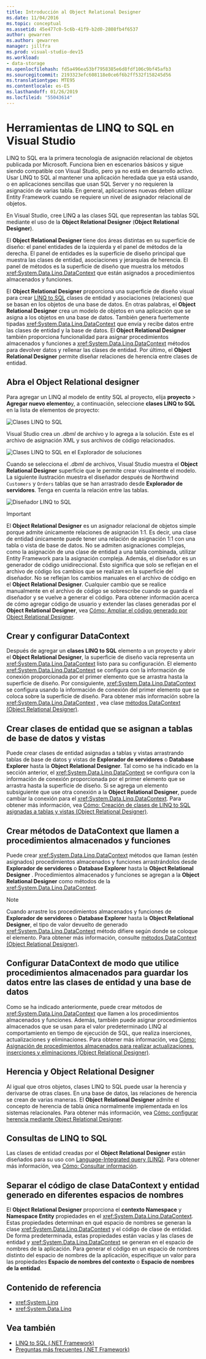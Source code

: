 ```yaml
---
title: Introducción al Object Relational Designer
ms.date: 11/04/2016
ms.topic: conceptual
ms.assetid: 45e477c0-5c6b-41f9-b2d0-2808fb4f6537
author: gewarren
ms.author: gewarren
manager: jillfra
ms.prod: visual-studio-dev15
ms.workload:
- data-storage
ms.openlocfilehash: fd5a496ea53bf7958385e6d8fdf106c9bf45afb3
ms.sourcegitcommit: 2193323efc608118e0ce6f6b2ff532f158245d56
ms.translationtype: MTE95
ms.contentlocale: es-ES
ms.lasthandoff: 01/26/2019
ms.locfileid: "55043614"
---
```

# <a name="linq-to-sql-tools-in-visual-studio"></a>Herramientas de LINQ to SQL en Visual Studio

LINQ to SQL era la primera tecnología de asignación relacional de objetos publicada por Microsoft. Funciona bien en escenarios básicos y sigue siendo compatible con Visual Studio, pero ya no está en desarrollo activo. Usar LINQ to SQL al mantener una aplicación heredada que ya está usando, o en aplicaciones sencillas que usan SQL Server y no requieren la asignación de varias tabla. En general, aplicaciones nuevas deben utilizar Entity Framework cuando se requiere un nivel de asignador relacional de objetos.

En Visual Studio, cree LINQ a las clases SQL que representan las tablas SQL mediante el uso de la **Object Relational Designer** (**Object Relational Designer**).

El **Object Relational Designer** tiene dos áreas distintas en su superficie de diseño: el panel entidades de la izquierda y el panel de métodos de la derecha. El panel de entidades es la superficie de diseño principal que muestra las clases de entidad, asociaciones y jerarquías de herencia. El panel de métodos es la superficie de diseño que muestra los métodos <xref:System.Data.Linq.DataContext> que están asignados a procedimientos almacenados y funciones.

El **Object Relational Designer** proporciona una superficie de diseño visual para crear [LINQ to SQL](/dotnet/framework/data/adonet/sql/linq/index) clases de entidad y asociaciones (relaciones) que se basan en los objetos de una base de datos. En otras palabras, el **Object Relational Designer** crea un modelo de objetos en una aplicación que se asigna a los objetos en una base de datos. También genera fuertemente tipadas <xref:System.Data.Linq.DataContext> que envía y recibe datos entre las clases de entidad y la base de datos. El **Object Relational Designer** también proporciona funcionalidad para asignar procedimientos almacenados y funciones a <xref:System.Data.Linq.DataContext> métodos para devolver datos y rellenar las clases de entidad. Por último, el **Object Relational Designer** permite diseñar relaciones de herencia entre clases de entidad.

## <a name="open-the-or-designer"></a>Abra el Object Relational designer

Para agregar un LINQ al modelo de entity SQL al proyecto, elija **proyecto** > **Agregar nuevo elemento**y, a continuación, seleccione **clases LINQ to SQL** en la lista de elementos de proyecto:

![Clases LINQ to SQL](../data-tools/media/raddata-linq-to-sql-classes.png)

Visual Studio crea un *.dbml* de archivo y lo agrega a la solución. Este es el archivo de asignación XML y sus archivos de código relacionados.

![Clases LINQ to SQL en el Explorador de soluciones](../data-tools/media/raddata-linq-to-sql-classes-in-solution-explorer.png)

Cuando se selecciona el *.dbml* de archivos, Visual Studio muestra el **Object Relational Designer** superficie que le permite crear visualmente el modelo. La siguiente ilustración muestra el diseñador después de Northwind `Customers` y `Orders` tablas que se han arrastrado desde **Explorador de servidores**. Tenga en cuenta la relación entre las tablas.

![Diseñador LINQ to SQL](../data-tools/media/raddata-linq-to-sql-designer.png)

> [!IMPORTANT]
> El **Object Relational Designer** es un asignador relacional de objetos simple porque admite únicamente relaciones de asignación 1:1. Es decir, una clase de entidad únicamente puede tener una relación de asignación 1:1 con una tabla o vista de base de datos. No se admiten asignaciones complejas, como la asignación de una clase de entidad a una tabla combinada, utilizar Entity Framework para la asignación compleja. Además, el diseñador es un generador de código unidireccional. Esto significa que solo se reflejan en el archivo de código los cambios que se realizan en la superficie del diseñador. No se reflejan los cambios manuales en el archivo de código en el **Object Relational Designer**. Cualquier cambio que se realice manualmente en el archivo de código se sobrescribe cuando se guarda el diseñador y se vuelve a generar el código. Para obtener información acerca de cómo agregar código de usuario y extender las clases generadas por el **Object Relational Designer**, vea [Cómo: Ampliar el código generado por Object Relational Designer](../data-tools/how-to-extend-code-generated-by-the-o-r-designer.md).

## <a name="create-and-configure-the-datacontext"></a>Crear y configurar DataContext

Después de agregar un **clases LINQ to SQL** elemento a un proyecto y abrir el **Object Relational Designer**, la superficie de diseño vacía representa un <xref:System.Data.Linq.DataContext> listo para su configuración. El elemento <xref:System.Data.Linq.DataContext> se configura con la información de conexión proporcionada por el primer elemento que se arrastra hasta la superficie de diseño. Por consiguiente, <xref:System.Data.Linq.DataContext> se configura usando la información de conexión del primer elemento que se coloca sobre la superficie de diseño. Para obtener más información sobre la <xref:System.Data.Linq.DataContext> , vea clase [métodos DataContext (Object Relational Designer)](../data-tools/datacontext-methods-o-r-designer.md).

## <a name="create-entity-classes-that-map-to-database-tables-and-views"></a>Crear clases de entidad que se asignan a tablas de base de datos y vistas

Puede crear clases de entidad asignadas a tablas y vistas arrastrando tablas de base de datos y vistas de **Explorador de servidores** o **Database Explorer** hasta la **Object Relational Designer**. Tal como se ha indicado en la sección anterior, el <xref:System.Data.Linq.DataContext> se configura con la información de conexión proporcionada por el primer elemento que se arrastra hasta la superficie de diseño. Si se agrega un elemento subsiguiente que use otra conexión a la **Object Relational Designer**, puede cambiar la conexión para el <xref:System.Data.Linq.DataContext>. Para obtener más información, vea [Cómo: Creación de clases de LINQ to SQL asignadas a tablas y vistas (Object Relational Designer)](../data-tools/how-to-create-linq-to-sql-classes-mapped-to-tables-and-views-o-r-designer.md).

## <a name="create-datacontext-methods-that-call-stored-procedures-and-functions"></a>Crear métodos de DataContext que llamen a procedimientos almacenados y funciones

Puede crear <xref:System.Data.Linq.DataContext> métodos que llaman (estén asignados) procedimientos almacenados y funciones arrastrándolos desde **Explorador de servidores** o **Database Explorer** hasta la **Object Relational Designer** . Procedimientos almacenados y funciones se agregan a la **Object Relational Designer** como métodos de la <xref:System.Data.Linq.DataContext>.

> [!NOTE]
> Cuando arrastre los procedimientos almacenados y funciones de **Explorador de servidores** o **Database Explorer** hasta la **Object Relational Designer**, el tipo de valor devuelto de generado <xref:System.Data.Linq.DataContext> método difiere según donde se coloque el elemento. Para obtener más información, consulte [métodos DataContext (Object Relational Designer)](../data-tools/datacontext-methods-o-r-designer.md).

## <a name="configure-a-datacontext-to-use-stored-procedures-to-save-data-between-entity-classes-and-a-database"></a>Configurar DataContext de modo que utilice procedimientos almacenados para guardar los datos entre las clases de entidad y una base de datos

Como se ha indicado anteriormente, puede crear métodos de <xref:System.Data.Linq.DataContext> que llamen a los procedimientos almacenados y funciones. Además, también puede asignar procedimientos almacenados que se usan para el valor predeterminado LINQ al comportamiento en tiempo de ejecución de SQL, que realiza inserciones, actualizaciones y eliminaciones. Para obtener más información, vea [Cómo: Asignación de procedimientos almacenados para realizar actualizaciones, inserciones y eliminaciones (Object Relational Designer)](../data-tools/how-to-assign-stored-procedures-to-perform-updates-inserts-and-deletes-o-r-designer.md).

## <a name="inheritance-and-the-or-designer"></a>Herencia y Object Relational Designer

Al igual que otros objetos, clases LINQ to SQL puede usar la herencia y derivarse de otras clases. En una base de datos, las relaciones de herencia se crean de varias maneras. El **Object Relational Designer** admite el concepto de herencia de tabla única normalmente implementada en los sistemas relacionales. Para obtener más información, vea [Cómo: configurar herencia mediante Object Relational Designer](../data-tools/how-to-configure-inheritance-by-using-the-o-r-designer.md).

## <a name="linq-to-sql-queries"></a>Consultas de LINQ to SQL

Las clases de entidad creadas por el **Object Relational Designer** están diseñados para su uso con [Language-Integrated query (LINQ)](/dotnet/csharp/linq/). Para obtener más información, vea [Cómo: Consultar información](/dotnet/framework/data/adonet/sql/linq/how-to-query-for-information).

## <a name="separate-the-generated-datacontext-and-entity-class-code-into-different-namespaces"></a>Separar el código de clase DataContext y entidad generado en diferentes espacios de nombres

El **Object Relational Designer** proporciona el **contexto Namespace** y **Namespace Entity** propiedades en el <xref:System.Data.Linq.DataContext>. Estas propiedades determinan en qué espacio de nombres se generan la clase <xref:System.Data.Linq.DataContext> y el código de clase de entidad. De forma predeterminada, estas propiedades están vacías y las clases de entidad y <xref:System.Data.Linq.DataContext> se generan en el espacio de nombres de la aplicación. Para generar el código en un espacio de nombres distinto del espacio de nombres de la aplicación, especifique un valor para las propiedades **Espacio de nombres del contexto** o **Espacio de nombres de la entidad**.

## <a name="reference-content"></a>Contenido de referencia

- <xref:System.Linq>
- <xref:System.Data.Linq>

## <a name="see-also"></a>Vea también

- [LINQ to SQL (.NET Framework)](/dotnet/framework/data/adonet/sql/linq/index)
- [Preguntas más frecuentes (.NET Framework)](/dotnet/framework/data/adonet/sql/linq/frequently-asked-questions)